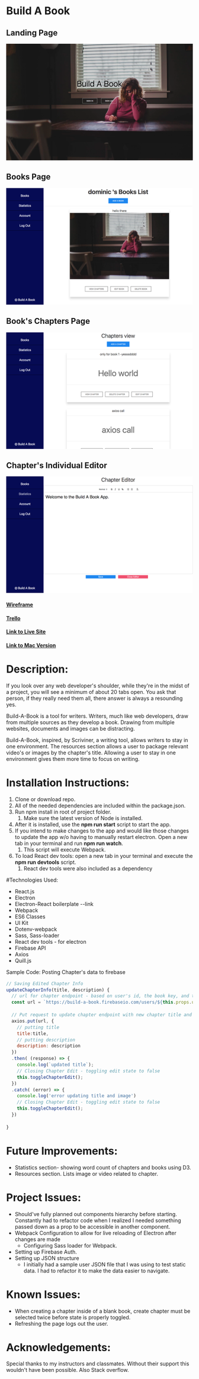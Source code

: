 # Build A Book

## Landing Page
![image1](/public/assets/image1.png)
## Books Page
![image2](/public/assets/image2.png)
## Book's Chapters Page
![image3](/public/assets/image3.png)
## Chapter's Individual Editor
![image4](/public/assets/image4.png)



#### [Wireframe](#)
#### [Trello](#)
#### [Link to Live Site](#)
#### [Link to Mac Version](#)

# Description:

If you look over any web developer's shoulder, while they're in the midst of a project, you will see a minimum of about 20 tabs open. You ask that person, if they really need them all, there answer is always a resounding yes.

Build-A-Book is a tool for writers. Writers, much like web developers, draw from multiple sources as they develop a book. Drawing from multiple websites, documents and images can be distracting.

Build-A-Book, inspired, by Scriviner, a writing tool, allows writers to stay in one environment. The resources section allows a user to package relevant video's or images by the chapter's title. Allowing a user to stay in one environment gives them more time to focus on writing.

# Installation Instructions:

1. Clone or download repo.
1. All of the needed dependencies are included within the package.json.
1. Run npm install in root of project folder.
    1. Make sure the latest version of Node is installed.
1. After it is installed, use the **npm run start** script to start the app.
1. If you intend to make changes to the app and would like those changes to update the app w/o having to manually restart electron. Open a new tab in your terminal and run **npm run watch**.
    1. This script will execute Webpack.
1. To load React dev tools: open a new tab in your terminal and execute the **npm run devtools** script.
    1. React dev tools were also included as a dependency


#Technologies Used:

- React.js
- Electron
- Electron-React boilerplate --link
- Webpack
- ES6 Classes
- UI Kit
- Dotenv-webpack
- Sass, Sass-loader
- React dev tools - for electron
- Firebase API
- Axios
- Quill.js

Sample Code: Posting Chapter's data to firebase
```javascript
// Saving Edited Chapter Info
updateChapterInfo(title, description) {
  // url for chapter endpoint - based on user's id, the book key, and the chapter's key
  const url = `https://build-a-book.firebaseio.com/users/${this.props.userId}/books/${this.props.bookKey}/chapters/${this.props.chapterKey}.json`;

  // Put request to update chapter endpoint with new chapter title and image
  axios.put(url, {
    // putting title
    title:title,
    // putting description
    description: description
  })
  .then( (response) => {
    console.log(`updated title`);
    // Closing Chapter Edit - toggling edit state to false
    this.toggleChapterEdit();
  })
  .catch( (error) => {
    console.log('error updating title and image')
    // Closing Chapter Edit - toggling edit state to false
    this.toggleChapterEdit();
  })

}


```

# Future Improvements:

- Statistics section- showing word count of chapters and books using D3.
- Resources section. Lists image or video related to chapter.

# Project Issues:

- Should've fully planned out components hierarchy before starting. Constantly had to refactor code when I realized I needed something  passed down as a prop to be accessible in another component.
- Webpack Configuration to allow for live reloading of Electron after changes are made
    - Configuring Sass loader for Webpack.
- Setting up Firebase Auth.
- Setting up JSON structure
    - I initially had a sample  user JSON file that I was using to test static data. I had to refactor it to make the data easier to navigate.

# Known Issues:

- When creating a chapter inside of a blank book, create chapter must be selected twice before state is properly toggled.
- Refreshing the page logs out the user.

# Acknowledgements:

Special thanks to my instructors and classmates. Without their support this wouldn't have been possible. Also Stack overflow.
